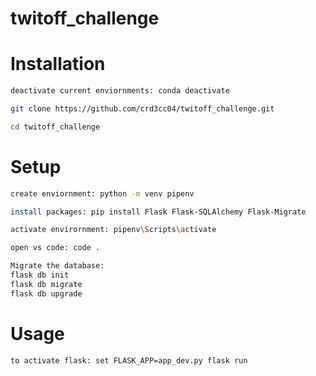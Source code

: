 # twitoff_challenge

# Installation 

```sh
deactivate current enviornments: conda deactivate

git clone https://github.com/crd3cc04/twitoff_challenge.git

cd twitoff_challenge
```


# Setup

```sh
create enviornment: python -m venv pipenv

install packages: pip install Flask Flask-SQLAlchemy Flask-Migrate

activate envirornment: pipenv\Scripts\activate

open vs code: code .

Migrate the database:
flask db init
flask db migrate
flask db upgrade
```

# Usage

```sh
to activate flask: set FLASK_APP=app_dev.py flask run
```